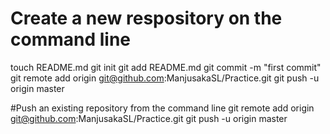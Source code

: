 # Create a new respository on the command line
touch README.md
git init
git add README.md
git commit -m "first commit"
git remote add origin git@github.com:ManjusakaSL/Practice.git
git push -u origin master

#Push an existing repository from the command line
git remote add origin git@github.com:ManjusakaSL/Practice.git
git push -u origin master
